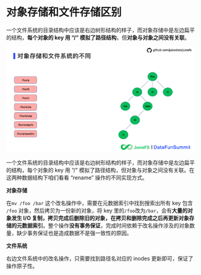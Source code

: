 # 对象存储和文件存储区别

一个文件系统的目录结构中应该是右边树形结构的样子，而对象存储中是左边扁平的结构，**每个对象的 key 用 “/” 模拟了路径结构**，但**对象与对象之间没有关联**。

![compare_file_object_block_system](pics/compare_file_object_block_system.gif)

一个文件系统的目录结构中应该是右边树形结构的样子，而对象存储中是左边扁平的结构，每个对象的 key 用 “/” 模拟了路径结构，但对象与对象之间没有关联。在这两种数据结构下咱们看看 “rename” 操作的不同实现方式。

**对象存储**

在`mv /foo /bar` 这个改名操作中，需要在元数据索引中找到搜索出所有 key 包含 `/foo` 对象，然后拷贝为一份新的对象，将 key 里的`/foo`改为`/bar`，会有**大量的对象发生 I/O 复制，拷贝完成后删除旧的对象，在拷贝和删除完成之后再更新对象存储的元数据索引**。整个操作**没有事务保证**，完成时间依赖于改名操作涉及的对象数量，缺少事务保证也是造成数据不是强一致性的原因。

**文件系统**

右边文件系统中的改名操作，只需要找到路径名对应的 inodes 更新即可，保证了操作原子性。
